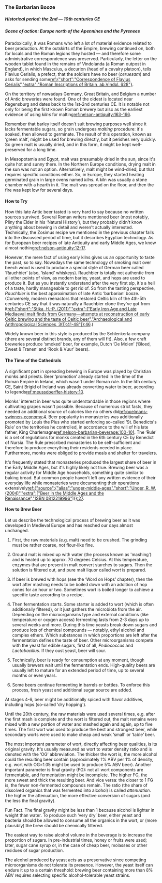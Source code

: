 ### The Barbarian Booze
##### Historical period: the 2nd — 10th centuries CE
##### Scene of action: Europe north of the Apennines and the Pyrenees

Paradoxically, it was Romans who left a lot of material evidence related to beer production. At the outskirts of the Empire, brewing continued on, both for locals and the Roman legions they hosted — and therefore some administrative correspondence was preserved. Particularly, the letter on the wooden tablet found in the remains of Vindolanda (a Roman outpost in England), in which Masculus, a decurion (head of a cavalry platoon), tells Flavius Cerialis, a prefect, that the soldiers have no beer (*ceruesam*) and asks for sending some[ref:{"short":"Correspondence of Flavius Cerialis","extra":"Roman Inscriptions of Britain, ab.Vindol. 628"}](https://romaninscriptionsofbritain.org/inscriptions/TabVindol628).

On the territory of nowadays Germany, Great Britain, and Belgium a number of Antic breweries were found. One of the oldest is located near Regensburg and dates back to the 1st-2nd centuries CE. It is notable not only for being the first known Roman brewery but also as the earliest evidence of using *kilns* for malting[ref:nelson-antiquity:163-166]().

Remember that barley itself doesn't suit brewing purposes well since it lacks fermentable sugars, so grain undergoes *malting* procedure: it's soaked, then allowed to germinate. The result of this operation, known as ‘green malt’, might be used for brewing directly, but it perishes very quickly. So green malt is usually dried, and in this form, it might be kept well-preserved for a long time.

In Mesopotamia and Egypt, malt was presumably dried in the sun, since it's quite hot and sunny there. In the Northern Europe conditions, drying malt in the sun was not an option. Alternatively, malt might be wind-dried, but that requires specific conditions either. So, in Europe, they started heating germinated grain in large ovens named *kilns*. A kiln was usually a stone chamber with a hearth in it. The malt was spread on the floor, and then the fire was kept low for several days.

#### How to Try

How this late Antic beer tasted is very hard to say because no written sources survived. Several Roman writers mentioned beer (most notably, Pliny the Elder in his ‘Natural History’), but they probably didn't know anything about brewing in detail and weren't actually interested. Technically, the Zosimus recipe we mentioned in the previous chapter falls into the discussed period of time, but it describes Egyptian technology. As for European beer recipes of late Antiquity and early Middle Ages, we know almost nothing[ref:nelson-antiquity:12-17]().

However, the mere fact of using early kilns gives us an opportunity to taste the past, so to say. Nowadays the same technology of smoking malt over beech wood is used to produce a special style of German beer called ‘Rauchbier’ (also, ‘island’ whiskeys). Rauchbier is totally not authentic from all other points of view, as modern barley, yeast, and hops are used to produce it. But as you instantly understand after the very first sip, it's a hell of a taste, hardly manageable to get rid of. So from the tasting perspective, *Rauchbier* is the best approximation of late Antic ‘barbarian’ booze. (Conversely, modern reenactors that restored Celtic kiln of the 4th-5th centuries CE say that it was naturally a Rauchbier clone they've got from it[ref:{"short":"Stika, H.-P. (2011)","extra":["Early Iron Age and Late Mediaeval malt finds from Germany—attempts at reconstruction of early Celtic brewing and the taste of Celtic beer","Archaeological and Anthropological Sciences, 3(1):41-48"]}:46](https://www.researchgate.net/publication/225682712_Early_Iron_Age_and_Late_Mediaeval_malt_finds_from_Germany-attempts_at_reconstruction_of_early_Celtic_brewing_and_the_taste_of_Celtic_beer).)

Widely known beer in this style is produced by the Schlenkerla company (there are several distinct brands, any of them will fit). Also, a few craft breweries produce ‘smoked’ beer, for example, Dutch ‘De Molen’ (‘Bloed, Zweet & Tranen’ and ‘Rook & Vuur’ beers).

#### The Time of the Cathedrals

A significant part in spreading brewing in Europe was played by Christian monks and priests. Beer ‘promotion’ already started in the time of the Roman Empire in Ireland, which wasn't under Roman rule. In the 5th century CE, Saint Brigid of Ireland was already converting water to beer, according to legends[ref:meussdoerffer-history:10]().

Monks' interest in beer was quite understandable in those regions where cultivating grapes wasn't possible. Because of numerous strict fasts, they needed an additional source of calories like no others did[ref:poelmans-swinnen-economy:4](). Beer popularity in monasteries was additionally promoted by Louis the Pius who started enforcing so-called ‘St. Benedicts's Rule’ on the territories he controlled, in accordance to the will of his late father, King Charlemagne[ref:nelson-barbarian-beverage:100-101](). The ‘Rule’ is a set of regulations for monks created in the 6th century CE by Benedict of Nursia. The Rule prescribed monasteries to be self-sufficient and therefore to produce everything their residents needed in place. Furthermore, monks were obliged to provide meals and shelter for travelers.

It's frequently stated that monasteries produced the largest share of beer in the Early Middle Ages, but it's highly likely not true. Brewing beer was a regular activity for Middle Age households, something quite similar to baking bread. But common people haven't left any written evidence of their everyday life while monasteries were documenting their operations extensively[ref:{"source":{"alias":"unger-middle-ages","short":"Unger, R. W. (2004)","extra":["Beer in the Middle Ages and the Renaissance","ISBN 0812219996"]}}:27]().

#### How to Brew Beer

Let us describe the technological process of brewing beer as it was developed in Medieval Europe and has reached our days almost unchanged.

  1. First, the raw materials (e.g. malt) need to be crushed. The grinding must be rather coarse, not flour-like fine.

  2. Ground malt is mixed up with water (the process known as 'mashing') and is heated up to approx. 70 degrees Celsius. At this temperature, enzymes that are present in malt convert starches to sugars. Then the solution is filtered out, and pure malt liquor called *wort* is prepared.

  3. If beer is brewed with hops (see the ‘Word on Hops’ chapter), then the wort after mashing needs to be boiled down with an addition of hop cones for an hour or two. Sometimes wort is boiled longer to achieve a specific taste according to a recipe.

  4. Then fermentation starts. Some starter is added to wort (which is often additionally filtered), or it just gathers the microbiota from the air. Depending on the microorganisms type and external conditions (like temperature or oxygen access) fermenting lasts from 2-3 days up to several weeks and more. During this time yeasts break down sugars and produce lots of chemical compounds — notably, ethyl alcohol and complex ethers. Which substances in which proportions are left after the fermentation defines the taste of beer. Other microorganisms compete with the yeast for edible sugars, first of all, *Pediococcus* and *Lactobacillus*. If they oust yeast, beer will sour.

  5. Technically, beer is ready for consumption at any moment, though usually brewers wait until the fermentation ends. High-quality beers are usually left to mature for an extended period of time, up to several months or even years.

  6. Some beers continue fermenting in barrels or bottles. To enforce this process, fresh yeast and additional sugar source are added.

At stages 4-6, beer might be additionally spiced with flavor additives, including hops (so-called 'dry hopping').

Until the 20th century, the raw materials were used several times, e.g. after the first mash is complete and the wort is filtered out, the malt remains were mixed with a new portion of water and mashed again and again, up to five times. The first wort was used to produce the best and strongest beer, while secondary worts were used to make cheap and weak ‘small’ or ‘table’ beer.

The most important parameter of wort, directly affecting beer qualities, is its original gravity. It's usually measured as wort to water density ratio and is denoted with the ‘OG’ abbreviation. The thicker the wort is, the more alcohol could the resulting beer contain (approximately 1% ABV per 1% of density, e.g. wort with OG=1.05 might be used to produce 5% ABV beer). Another important parameter is final gravity (FG): not all wort components are fermentable, and fermentation might be incomplete. The higher FG, the more sweet and thick the resulting beer. And vice versa: the closer to 1 FG is, the fewer non-fermented compounds remain. The ratio (the share of dissolved organics that was fermented into alcohol) is called *attenuation*. The higher the attenuation, the more effective conversion of sugars (and the less the final gravity).

Fun Fact. The final gravity might be less than 1 because alcohol is lighter in weight than water. To produce such ‘very dry’ beer, either yeast and bacteria should be allowed to consume all the organics in the wort, or (more plausibly) the brew should be chemically filtered.

The easiest way to raise alcohol volume in the beverage is to increase the proportion of sugars. In pre-industrial times, honey or fruits were used; later, sugar cane syrup or, in the case of cheap beer, molasses or other residues of sugar production.

The alcohol produced by yeast acts as a preservative since competing microorganisms do not tolerate its presence. However, the yeast itself can endure it up to a certain threshold: brewing beer containing more than 8% ABV requires selecting specific alcohol-tolerable yeast strains.